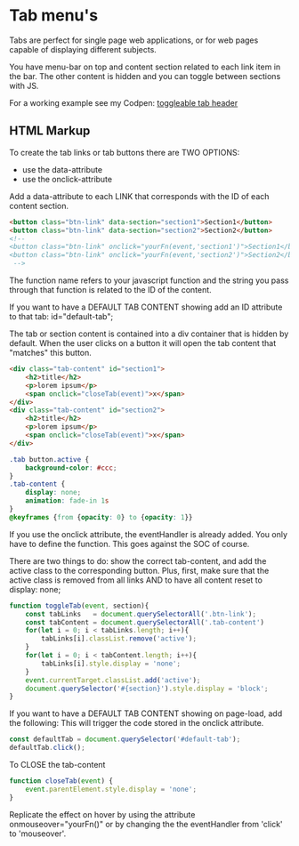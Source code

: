 # Tab menu's
Tabs are perfect for single page web applications, or for web pages capable of displaying different subjects.

You have menu-bar on top and content section related to each link item in the bar. The other content is hidden and you can toggle between sections with JS.

For a working example see my Codpen: [toggleable tab header](https://codepen.io/jorishr/pen/RwweRqb)

## HTML Markup 
To create the tab links or tab buttons there are TWO OPTIONS: 
- use the data-attribute 
- use the onclick-attribute

Add a data-attribute to each LINK that corresponds with the ID of each content section. 
```HTML
<button class="btn-link" data-section="section1">Section1</button>
<button class="btn-link" data-section="section2">Section2</button>
<!-- 
<button class="btn-link" onclick="yourFn(event,'section1')">Section1</button>
<button class="btn-link" onclick="yourFn(event,'section2')">Section2</button>
 -->
```
The function name refers to your javascript function and the string you pass through that function is related to the ID of the content.

If you want to have a DEFAULT TAB CONTENT showing add an ID attribute to that tab: id="default-tab";

The tab or section content is contained into a div container that is hidden by default. When the user clicks on a button it will open the tab content that "matches" this button.
```HTML
<div class="tab-content" id="section1">
	<h2>title</h2>
	<p>lorem ipsum</p>
  	<span onclick="closeTab(event)">x</span>
</div>
<div class="tab-content" id="section2">
	<h2>title</h2>
	<p>lorem ipsum</p>
	<span onclick="closeTab(event)">x</span>
</div>
```
```CSS
.tab button.active {
	background-color: #ccc;
}
.tab-content {
	display: none; 
	animation: fade-in 1s
}
@keyframes {from {opacity: 0} to {opacity: 1}}
```
If you use the onclick attribute, the eventHandler is already added. You only have to define the function. This goes against the SOC of course.

There are two things to do: show the correct tab-content, and add the active class to the corresponding button. Plus, first, make sure that the active class is removed from all links AND to have all content reset to display: none;
```Javascript
function toggleTab(event, section){
	const tabLinks   = document.querySelectorAll('.btn-link');
	const tabContent = document.querySelectorAll('.tab-content')
	for(let i = 0; i < tabLinks.length; i++){
		tabLinks[i].classList.remove('active');
	}
	for(let i = 0; i < tabContent.length; i++){
		tabLinks[i].style.display = 'none';
	}
	event.currentTarget.classList.add('active');
	document.querySelector('#{section}').style.display = 'block';
}
```
If you want to have a DEFAULT TAB CONTENT showing on page-load, add the following: 
This will trigger the code stored in the onclick attribute.
```Javascript
const defaultTab = document.querySelector('#default-tab');
defaultTab.click();
```
To CLOSE the tab-content
```Javascript
function closeTab(event) {
	event.parentElement.style.display = 'none';
}
```
Replicate the effect on hover by using the attribute onmouseover="yourFn()" or by changing the
the eventHandler from 'click' to 'mouseover'.